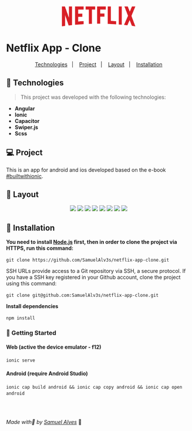 <p align="center">
 <img src="./src/assets/img/logo-text.png" width="200"/>
</p>

# **Netflix App** - Clone

<p align="center">
  <a href="#-technologies">Technologies</a>&nbsp;&nbsp;&nbsp;|&nbsp;&nbsp;&nbsp;
  <a href="#-project">Project</a>&nbsp;&nbsp;&nbsp;|&nbsp;&nbsp;&nbsp;
  <a href="#-layout">Layout</a>&nbsp;&nbsp;&nbsp;|&nbsp;&nbsp;&nbsp;
  <a href="#-installation">Installation</a>
</p>

## 🚀 Technologies

> This project was developed with the following technologies:

- **Angular**
- **Ionic**
- **Capacitor**
- **Swiper.js**
- **Scss**

## 💻 Project

This is an app for android and ios developed based on the e-book [#builtwithionic](https://builtwithionic.com/).

## 👀 Layout

<p align="center">

<img src="https://user-images.githubusercontent.com/49680351/156471597-e6014ac9-ab92-4579-b047-79e1603d69e8.png" width="150"/>

<img src="https://user-images.githubusercontent.com/49680351/156471592-7f245f6d-4ded-4437-b5c4-aa3bfd3935e2.png" width="150"/>

<img src="https://user-images.githubusercontent.com/49680351/156471593-3f85304d-02b4-4677-b7a9-be82471449cc.png" width="150"/>

<img src="https://user-images.githubusercontent.com/49680351/156471598-a82b9534-b229-4f31-ba4c-edc8b1ff271a.png" width="150"/>

<img src="https://user-images.githubusercontent.com/49680351/156471589-2712da5e-ecf9-49e6-9ba7-a045e7299fcd.png" width="150"/>

<img src="https://user-images.githubusercontent.com/49680351/156471595-1d48062f-74bb-43b3-9eac-b51fd52420f9.png" width="150"/>

<img src="https://user-images.githubusercontent.com/49680351/156471585-2751ef83-09c9-4729-8edb-272af520d2b1.png" width="150"/>
  
<img src="https://user-images.githubusercontent.com/49680351/156471600-6f9d7e92-9b89-42b3-b403-f9096c4fa6dd.png" width="150"/>
</p>

## 👷 Installation

**You need to install [Node.js](https://nodejs.org/en/download/) first, then in order to clone the project via HTTPS, run this command:**

`git clone https://github.com/SamuelAlv3s/netflix-app-clone.git`

SSH URLs provide access to a Git repository via SSH, a secure protocol. If you have a SSH key registered in your Github account, clone the project using this command:

`git clone git@github.com:SamuelAlv3s/netflix-app-clone.git`

**Install dependencies**

`npm install`

### 🏃 Getting Started

#### Web (active the device emulator - f12)

`ionic serve`

#### Android (require Android Studio)

`ionic cap build android && ionic cap copy android && ionic cap open android`

<br/>
<br/>

_Made with💙 by [Samuel Alves](https://github.com/SamuelAlv3s?tab=repositories)_ 🚀
